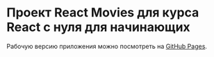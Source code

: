# Проект React Movies для курса React с нуля для начинающих 

Рабочую версию приложения можно посмотреть на [GitHub Pages](https://prozorog.github.io/movie-project/).
